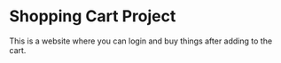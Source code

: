 # Shopping Cart Project

This is a website where you can login and buy things after adding to the cart.
